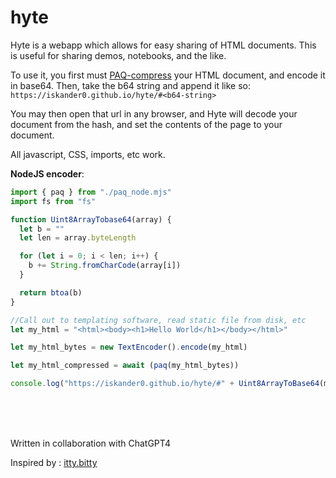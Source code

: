 # hyte

Hyte is a webapp which allows for easy sharing of HTML documents. This is useful for sharing demos, notebooks, and the like.

To use it, you first must [PAQ-compress](https://github.com/datatrash/mashi) your HTML document, and encode it in base64.
Then, take the b64 string and append it like so:
`https://iskander0.github.io/hyte/#<b64-string>`

You may then open that url in any browser, and Hyte will decode your document from the hash, and set the contents of the page to your document.

All javascript, CSS, imports, etc work.


**NodeJS encoder**:
```js
import { paq } from "./paq_node.mjs"
import fs from "fs"

function Uint8ArrayTobase64(array) {
  let b = ""
  let len = array.byteLength

  for (let i = 0; i < len; i++) {
    b += String.fromCharCode(array[i])
  }

  return btoa(b)
}

//Call out to templating software, read static file from disk, etc
let my_html = "<html><body><h1>Hello World</h1></body></html>"

let my_html_bytes = new TextEncoder().encode(my_html)

let my_html_compressed = await (paq(my_html_bytes))

console.log("https://iskander0.github.io/hyte/#" + Uint8ArrayToBase64(my_html_compressed))
```
<br/><br/><br/>

Written in collaboration with ChatGPT4

Inspired by : [itty.bitty](https://itty.bitty.site/edit)
